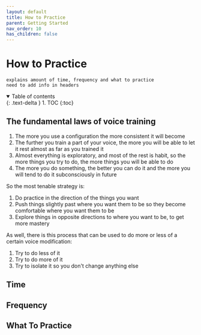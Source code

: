 ```yaml
---
layout: default
title: How to Practice
parent: Getting Started
nav_order: 10
has_children: false
---
```


# How to Practice
```
explains amount of time, frequency and what to practice
need to add info in headers
```
<details open markdown="block">
  <summary>
    Table of contents
  </summary>
{: .text-delta }
1. TOC
{:toc}
</details>

## The fundamental laws of voice training
1. The more you use a configuration the more consistent it will become
2. The further you train a part of your voice, the more you will be able to let it rest almost as far as you trained it
3. Almost everything is exploratory, and most of the rest is habit, so the more things you try to do, the more things you will be able to do
4. The more you do something, the better you can do it and the more you will tend to do it subconsciously in future

So the most tenable strategy is:

1. Do practice in the direction of the things you want
2. Push things slightly past where you want them to be so they become comfortable where you want them to be
3. Explore things in opposite directions to where you want to be, to get more mastery

As well, there is this process that can be used to do more or less of a certain voice modification:

1. Try to do less of it
2. Try to do more of it
3. Try to isolate it so you don't change anything else

## Time

## Frequency

## What To Practice
